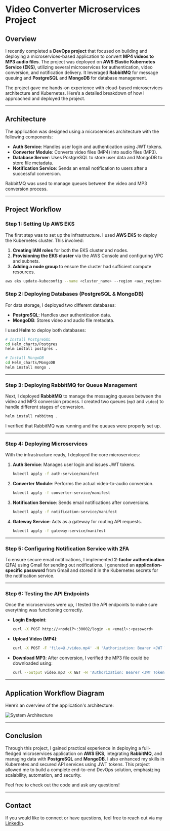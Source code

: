 
# Video Converter Microservices Project

## Overview

I recently completed a **DevOps project** that focused on building and deploying a microservices-based application to convert **MP4 videos to MP3 audio files**. The project was deployed on **AWS Elastic Kubernetes Service (EKS)**, utilizing several microservices for authentication, video conversion, and notification delivery. It leveraged **RabbitMQ** for message queuing and **PostgreSQL** and **MongoDB** for database management.

The project gave me hands-on experience with cloud-based microservices architecture and Kubernetes. Here’s a detailed breakdown of how I approached and deployed the project.

---

## Architecture

The application was designed using a microservices architecture with the following components:

- **Auth Service**: Handles user login and authentication using JWT tokens.
- **Converter Module**: Converts video files (MP4) into audio files (MP3).
- **Database Server**: Uses PostgreSQL to store user data and MongoDB to store file metadata.
- **Notification Service**: Sends an email notification to users after a successful conversion.

RabbitMQ was used to manage queues between the video and MP3 conversion process.

---

## Project Workflow

### Step 1: Setting Up AWS EKS

The first step was to set up the infrastructure. I used **AWS EKS** to deploy the Kubernetes cluster. This involved:

1. **Creating IAM roles** for both the EKS cluster and nodes.
2. **Provisioning the EKS cluster** via the AWS Console and configuring VPC and subnets.
3. **Adding a node group** to ensure the cluster had sufficient compute resources.

```bash
aws eks update-kubeconfig --name <cluster_name> --region <aws_region>
```

### Step 2: Deploying Databases (PostgreSQL & MongoDB)

For data storage, I deployed two different databases:

- **PostgreSQL**: Handles user authentication data.
- **MongoDB**: Stores video and audio file metadata.

I used **Helm** to deploy both databases:

```bash
# Install PostgreSQL
cd Helm_charts/Postgres
helm install postgres .

# Install MongoDB
cd Helm_charts/MongoDB
helm install mongo .
```

---

### Step 3: Deploying RabbitMQ for Queue Management

Next, I deployed **RabbitMQ** to manage the messaging queues between the video and MP3 conversion process. I created two queues (`mp3` and `video`) to handle different stages of conversion.

```bash
helm install rabbitmq .
```

I verified that RabbitMQ was running and the queues were properly set up.

---

### Step 4: Deploying Microservices

With the infrastructure ready, I deployed the core microservices:

1. **Auth Service**: Manages user login and issues JWT tokens.
   ```bash
   kubectl apply -f auth-service/manifest
   ```

2. **Converter Module**: Performs the actual video-to-audio conversion.
   ```bash
   kubectl apply -f converter-service/manifest
   ```

3. **Notification Service**: Sends email notifications after conversions.
   ```bash
   kubectl apply -f notification-service/manifest
   ```

4. **Gateway Service**: Acts as a gateway for routing API requests.
   ```bash
   kubectl apply -f gateway-service/manifest
   ```

---

### Step 5: Configuring Notification Service with 2FA

To ensure secure email notifications, I implemented **2-factor authentication** (2FA) using Gmail for sending out notifications. I generated an **application-specific password** from Gmail and stored it in the Kubernetes secrets for the notification service.

---

### Step 6: Testing the API Endpoints

Once the microservices were up, I tested the API endpoints to make sure everything was functioning correctly.

- **Login Endpoint**:
  ```bash
  curl -X POST http://<nodeIP>:30002/login -u <email>:<password>
  ```

- **Upload Video (MP4)**:
  ```bash
  curl -X POST -F 'file=@./video.mp4' -H 'Authorization: Bearer <JWT Token>' http://<nodeIP>:30002/upload
  ```

- **Download MP3**:
  After conversion, I verified the MP3 file could be downloaded using:
  ```bash
  curl --output video.mp3 -X GET -H 'Authorization: Bearer <JWT Token>' "http://<nodeIP>:30002/download?fid=<Generated_fid>"
  ```

---

## Application Workflow Diagram

Here’s an overview of the application's architecture:

![System Architecture](./public/ProjectArchitecture.png)

---

## Conclusion

Through this project, I gained practical experience in deploying a full-fledged microservices application on **AWS EKS**, integrating **RabbitMQ**, and managing data with **PostgreSQL** and **MongoDB**. I also enhanced my skills in Kubernetes and secured API services using JWT tokens. This project allowed me to build a complete end-to-end DevOps solution, emphasizing scalability, automation, and security.

Feel free to check out the code and ask any questions!

---

## Contact

If you would like to connect or have questions, feel free to reach out via my [LinkedIn](https://linkedin.com/in/arindeolukayode).
